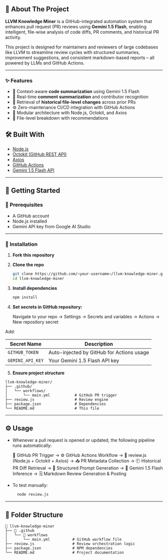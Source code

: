 ## 📖 About The Project

  **LLVM Knowledge Miner** is a GitHub-integrated automation system that enhances pull request (PR) reviews using **Gemini 1.5 Flash**, enabling intelligent, file-wise analysis of code diffs, PR comments, and historical PR activity.

This project is designed for maintainers and reviewers of large codebases like LLVM to streamline review cycles with structured summaries, improvement suggestions, and consistent markdown-based reports – all powered by LLMs and GitHub Actions.

---

### ✨ Features

- 🧠 Context-aware **code summarization** using Gemini 1.5 Flash
- 💬 Real-time **comment summarization** and contributor recognition 
- 📜 Retrieval of **historical file-level changes** across prior PRs
- ⚙️ Zero-maintenance CI/CD integration with GitHub Actions
- 📝 Modular architecture with Node.js, Octokit, and Axios 
- 📂 File-level breakdown with recommendations


## 🛠 Built With

- [Node.js](https://nodejs.org/)
- [Octokit (GitHub REST API)](https://github.com/octokit/rest.js/)
- [Axios](https://axios-http.com/)
- [GitHub Actions](https://docs.github.com/en/actions)
- [Gemini 1.5 Flash API](https://ai.google.dev/gemini-api/docs/api-key?authuser=1#set-api-env-var)

---



## 🚀 Getting Started

### 📌 Prerequisites
  - A GitHub account
  - Node.js installed
  - Gemini API key from Google AI Studio

---

### 🔧 Installation

1. **Fork this repository**

2. **Clone the repo**
   ```bash
   git clone https://github.com/<your-username>/llvm-knowledge-miner.git
   cd llvm-knowledge-miner

3. **Install dependencies**
     ```bash
    npm install
4. **Set secrets in GitHub repository:**

    Navigate to your repo → Settings → Secrets and variables → Actions → New repository secret

Add:

  | Secret Name      | Description                               |
  | ---------------- | ----------------------------------------- |
  | `GITHUB_TOKEN`   | Auto-injected by GitHub for Actions usage |
  | `GEMINI_API_KEY` | Your Gemini 1.5 Flash API key             |

5. **Ensure project structure**
```   
llvm-knowledge-miner/
├── .github/
│   └── workflows/
│       └── main.yml           # GitHub PR trigger
├── review.js                  # Review engine
├── package.json               # Dependencies
└── README.md                  # This file
```

---

## ⚙️ **Usage**

- Whenever a pull request is opened or updated, the following pipeline runs automatically:

  📌 GitHub PR Trigger  →  ⚙️ GitHub Actions Workflow  →  🧠 review.js (Node.js + Octokit + Axios) →  📥 PR Metadata Collection  →  🕘 Historical PR Diff Retrieval  →  📝 Structured Prompt Generation  →  🔮 Gemini 1.5 Flash Inference  →  🗒️ Markdown Review Generation & Posting

- To test manually:
  ```bash
    node review.js
   ```
---

## 🧩 **Folder Structure**
```
📁 llvm-knowledge-miner
├── 📁 .github
│   └── 📁 workflows
│       └── main.yml          # GitHub workflow file
├── review.js                 # Review orchestration logic
├── package.json              # NPM dependencies
└── README.md                 # Project documentation
```


